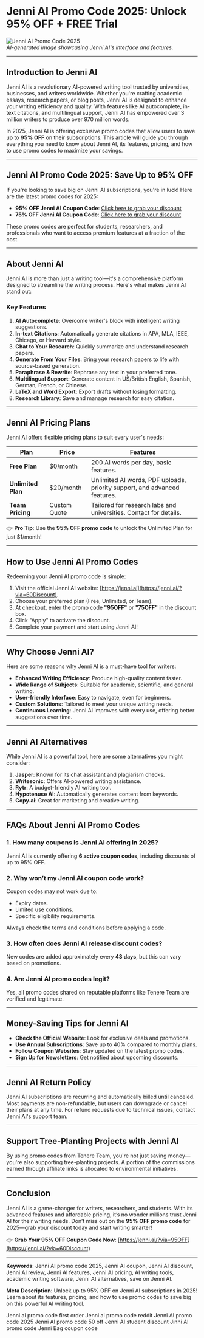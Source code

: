 # Jenni AI Promo Code 2025: Unlock 95% OFF + FREE Trial  

![Jenni AI Promo Code 2025](https://media.licdn.com/dms/image/v2/D4E12AQESfWmsUQ0_MA/article-cover_image-shrink_720_1280/article-cover_image-shrink_720_1280/0/1723057482370?e=2147483647&v=beta&t=H7WhBVCdIe2AeqamnPRWmYdKi7k9UV9AkiF9VPPJQJ4)  
*AI-generated image showcasing Jenni AI's interface and features.*  

---

## **Introduction to Jenni AI**  
Jenni AI is a revolutionary AI-powered writing tool trusted by universities, businesses, and writers worldwide. Whether you're crafting academic essays, research papers, or blog posts, Jenni AI is designed to enhance your writing efficiency and quality. With features like AI autocomplete, in-text citations, and multilingual support, Jenni AI has empowered over 3 million writers to produce over 970 million words.  

In 2025, Jenni AI is offering exclusive promo codes that allow users to save up to **95% OFF** on their subscriptions. This article will guide you through everything you need to know about Jenni AI, its features, pricing, and how to use promo codes to maximize your savings.  

---

## **Jenni AI Promo Code 2025: Save Up to 95% OFF**  
If you're looking to save big on Jenni AI subscriptions, you're in luck! Here are the latest promo codes for 2025:  

- **95% OFF Jenni AI Coupon Code**: [Click here to grab your discount](https://jenni.ai/?via=60Discount)  
- **75% OFF Jenni AI Coupon Code**: [Click here to grab your discount](https://jenni.ai/?via=60Discount)  

These promo codes are perfect for students, researchers, and professionals who want to access premium features at a fraction of the cost.  

---

## **About Jenni AI**  
Jenni AI is more than just a writing tool—it's a comprehensive platform designed to streamline the writing process. Here's what makes Jenni AI stand out:  

### **Key Features**  
1. **AI Autocomplete**: Overcome writer's block with intelligent writing suggestions.  
2. **In-text Citations**: Automatically generate citations in APA, MLA, IEEE, Chicago, or Harvard style.  
3. **Chat to Your Research**: Quickly summarize and understand research papers.  
4. **Generate From Your Files**: Bring your research papers to life with source-based generation.  
5. **Paraphrase & Rewrite**: Rephrase any text in your preferred tone.  
6. **Multilingual Support**: Generate content in US/British English, Spanish, German, French, or Chinese.  
7. **LaTeX and Word Export**: Export drafts without losing formatting.  
8. **Research Library**: Save and manage research for easy citation.  

---

## **Jenni AI Pricing Plans**  
Jenni AI offers flexible pricing plans to suit every user's needs:  

| **Plan**         | **Price**       | **Features**                                                                 |
|-------------------|-----------------|-----------------------------------------------------------------------------|
| **Free Plan**     | $0/month        | 200 AI words per day, basic features.                                       |
| **Unlimited Plan**| $20/month       | Unlimited AI words, PDF uploads, priority support, and advanced features.   |
| **Team Pricing**  | Custom Quote    | Tailored for research labs and universities. Contact for details.           |

👉 **Pro Tip**: Use the **95% OFF promo code** to unlock the Unlimited Plan for just $1/month!  

---

## **How to Use Jenni AI Promo Codes**  
Redeeming your Jenni AI promo code is simple:  

1. Visit the official Jenni AI website: [https://jenni.ai](https://jenni.ai/?via=60Discount).  
2. Choose your preferred plan (Free, Unlimited, or Team).  
3. At checkout, enter the promo code **"95OFF"** or **"75OFF"** in the discount box.  
4. Click "Apply" to activate the discount.  
5. Complete your payment and start using Jenni AI!  

---

## **Why Choose Jenni AI?**  
Here are some reasons why Jenni AI is a must-have tool for writers:  

- **Enhanced Writing Efficiency**: Produce high-quality content faster.  
- **Wide Range of Subjects**: Suitable for academic, scientific, and general writing.  
- **User-friendly Interface**: Easy to navigate, even for beginners.  
- **Custom Solutions**: Tailored to meet your unique writing needs.  
- **Continuous Learning**: Jenni AI improves with every use, offering better suggestions over time.  

---

## **Jenni AI Alternatives**  
While Jenni AI is a powerful tool, here are some alternatives you might consider:  

1. **Jasper**: Known for its chat assistant and plagiarism checks.  
2. **Writesonic**: Offers AI-powered writing assistance.  
3. **Rytr**: A budget-friendly AI writing tool.  
4. **Hypotenuse AI**: Automatically generates content from keywords.  
5. **Copy.ai**: Great for marketing and creative writing.  

---

## **FAQs About Jenni AI Promo Codes**  

### **1. How many coupons is Jenni AI offering in 2025?**  
Jenni AI is currently offering **6 active coupon codes**, including discounts of up to 95% OFF.  

### **2. Why won’t my Jenni AI coupon code work?**  
Coupon codes may not work due to:  
- Expiry dates.  
- Limited use conditions.  
- Specific eligibility requirements.  

Always check the terms and conditions before applying a code.  

### **3. How often does Jenni AI release discount codes?**  
New codes are added approximately every **43 days**, but this can vary based on promotions.  

### **4. Are Jenni AI promo codes legit?**  
Yes, all promo codes shared on reputable platforms like Tenere Team are verified and legitimate.  

---

## **Money-Saving Tips for Jenni AI**  
- **Check the Official Website**: Look for exclusive deals and promotions.  
- **Use Annual Subscriptions**: Save up to 40% compared to monthly plans.  
- **Follow Coupon Websites**: Stay updated on the latest promo codes.  
- **Sign Up for Newsletters**: Get notified about upcoming discounts.  

---

## **Jenni AI Return Policy**  
Jenni AI subscriptions are recurring and automatically billed until canceled. Most payments are non-refundable, but users can downgrade or cancel their plans at any time. For refund requests due to technical issues, contact Jenni AI's support team.  

---

## **Support Tree-Planting Projects with Jenni AI**  
By using promo codes from Tenere Team, you're not just saving money—you're also supporting tree-planting projects. A portion of the commissions earned through affiliate links is allocated to environmental initiatives.  

---

## **Conclusion**  
Jenni AI is a game-changer for writers, researchers, and students. With its advanced features and affordable pricing, it’s no wonder millions trust Jenni AI for their writing needs. Don’t miss out on the **95% OFF promo code** for 2025—grab your discount today and start writing smarter!  

👉 **Grab Your 95% OFF Coupon Code Now**: [https://jenni.ai/?via=95OFF](https://jenni.ai/?via=60Discount)  

---

**Keywords**: Jenni AI promo code 2025, Jenni AI coupon, Jenni AI discount, Jenni AI review, Jenni AI features, Jenni AI pricing, AI writing tools, academic writing software, Jenni AI alternatives, save on Jenni AI.  

**Meta Description**: Unlock up to 95% OFF on Jenni AI subscriptions in 2025! Learn about its features, pricing, and how to use promo codes to save big on this powerful AI writing tool.

Jenni ai promo code first order
Jenni ai promo code reddit
Jenni AI promo code 2025
Jenni AI promo code 50 off
Jenni AI student discount
Jinni AI promo code
Jenni Bag coupon code
